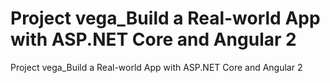 # Project vega_Build a Real-world App with ASP.NET Core and Angular 2
 Project vega_Build a Real-world App with ASP.NET Core and Angular 2
